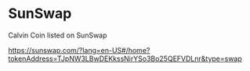 # SunSwap 
Calvin Coin listed on SunSwap

https://sunswap.com/?lang=en-US#/home?tokenAddress=TJpNW3LBwDEKkssNirYSo3Bo25QEFVDLnr&type=swap

